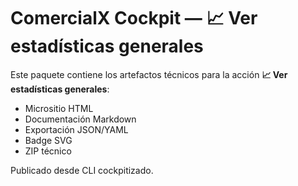 # ComercialX Cockpit — 📈 Ver estadísticas generales

Este paquete contiene los artefactos técnicos para la acción **📈 Ver estadísticas generales**:

- Micrositio HTML
- Documentación Markdown
- Exportación JSON/YAML
- Badge SVG
- ZIP técnico

Publicado desde CLI cockpitizado.
